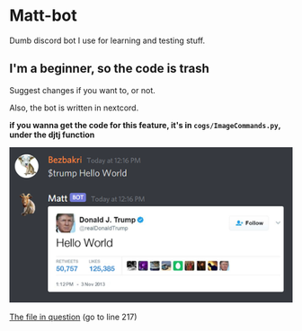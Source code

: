 # Matt-bot
Dumb discord bot I use for learning and testing stuff.

## I'm a beginner, so the code is trash

Suggest changes if you want to, or not.

Also, the bot is written in nextcord.

**if you wanna get the code for this feature, it's in ```cogs/ImageCommands.py```, under the djtj function**

<img src = "https://github.com/Bezbakri/Matt-bot/blob/main/assets/trump_tweet_example.png?raw=true" alt = "trump tweet example">

[The file in question](cogs/ImageCommands.py#L217) (go to line 217)